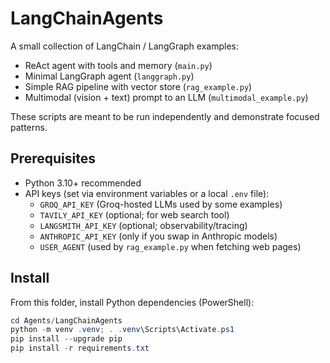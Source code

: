 # LangChainAgents

A small collection of LangChain / LangGraph examples:

- ReAct agent with tools and memory (`main.py`)
- Minimal LangGraph agent (`langgraph.py`)
- Simple RAG pipeline with vector store (`rag_example.py`)
- Multimodal (vision + text) prompt to an LLM (`multimodal_example.py`)

These scripts are meant to be run independently and demonstrate focused patterns.

## Prerequisites

- Python 3.10+ recommended
- API keys (set via environment variables or a local `.env` file):
  - `GROQ_API_KEY` (Groq-hosted LLMs used by some examples)
  - `TAVILY_API_KEY` (optional; for web search tool)
  - `LANGSMITH_API_KEY` (optional; observability/tracing)
  - `ANTHROPIC_API_KEY` (only if you swap in Anthropic models)
  - `USER_AGENT` (used by `rag_example.py` when fetching web pages)

## Install

From this folder, install Python dependencies (PowerShell):

```powershell
cd Agents/LangChainAgents
python -m venv .venv; . .venv\Scripts\Activate.ps1
pip install --upgrade pip
pip install -r requirements.txt
```
